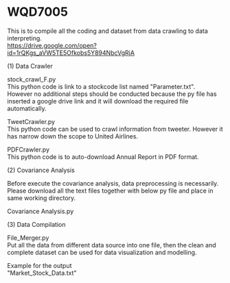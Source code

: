 # WQD7005
This is to compile all the coding and dataset from data crawling to data interpreting. <br/>
https://drive.google.com/open?id=1rQKgs_aVW5TE5Ofkobs5Y894NbcVgRjA<br/>

(1) Data Crawler<br/>

stock_crawl_F.py<br/>
This python code is link to a stockcode list named "Parameter.txt". <br/>
However no additional steps should be conducted because the py file has inserted a google drive link and it will download the required file automatically.<br/>

TweetCrawler.py<br/>
This python code can be used to crawl information from tweeter. However it has narrow down the scope to United Airlines.<br/>

PDFCrawler.py<br/>
This python code is to auto-download Annual Report in PDF format.<br/>

(2) Covariance Analysis<br/>

Before execute the covariance analysis, data preprocessing is necessarily. Please download all the text files together with below py file and place in same working directory.<br/>

Covariance Analysis.py<br/>

(3) Data Compilation<br/>

File_Merger.py<br/>
Put all the data from different data source into one file, then the clean and complete dataset can be used for data visualization and modelling.<br/>

Example for the output<br/>
"Market_Stock_Data.txt"


